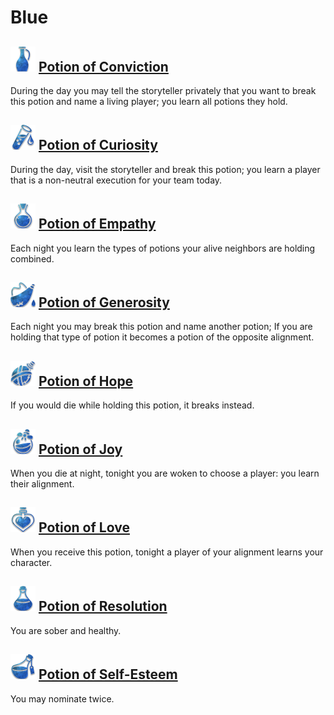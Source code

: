 # Blue

## ![](Potion%20of%20Conviction/.image_big.png) [Potion of Conviction](Potion%20of%20Conviction)
During the day you may tell the storyteller privately that you want to break this potion and name a living player; you learn all potions they hold.

## ![](Potion%20of%20Curiosity/.image_big.png) [Potion of Curiosity](Potion%20of%20Curiosity)
During the day, visit the storyteller and break this potion; you learn a player that is a non-neutral execution for your team today.

## ![](Potion%20of%20Empathy/.image_big.png) [Potion of Empathy](Potion%20of%20Empathy)
Each night you learn the types of potions your alive neighbors are holding combined.

## ![](Potion%20of%20Generosity/.image_big.png) [Potion of Generosity](Potion%20of%20Generosity)
Each night you may break this potion and name another potion; If you are holding that type of potion it becomes a potion of the opposite alignment.

## ![](Potion%20of%20Hope/.image_big.png) [Potion of Hope](Potion%20of%20Hope)
If you would die while holding this potion, it breaks instead.

## ![](Potion%20of%20Joy/.image_big.png) [Potion of Joy](Potion%20of%20Joy)
When you die at night, tonight you are woken to choose a player: you learn their alignment.

## ![](Potion%20of%20Love/.image_big.png) [Potion of Love](Potion%20of%20Love)
When you receive this potion, tonight a player of your alignment learns your character.

## ![](Potion%20of%20Resolution/.image_big.png) [Potion of Resolution](Potion%20of%20Resolution)
You are sober and healthy.

## ![](Potion%20of%20Self-Esteem/.image_big.png) [Potion of Self-Esteem](Potion%20of%20Self-Esteem)
You may nominate twice.

